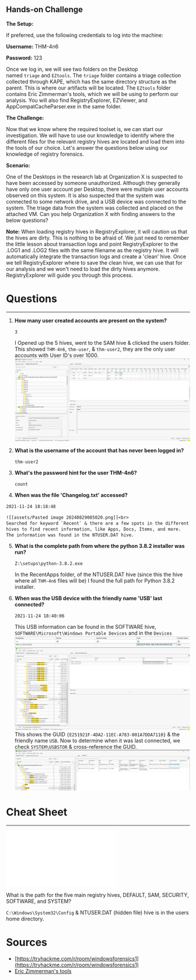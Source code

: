 ## Hands-on Challenge

**The Setup:**

If preferred, use the following credentials to log into the machine:

**Username:** THM-4n6

**Password:** 123

Once we log in, we will see two folders on the Desktop named `triage` and `EZtools`. The `triage` folder contains a triage collection collected through KAPE, which has the same directory structure as the parent. This is where our artifacts will be located. The `EZtools` folder contains Eric Zimmerman's tools, which we will be using to perform our analysis. You will also find RegistryExplorer, EZViewer, and AppCompatCacheParser.exe in the same folder.

**The Challenge:**

﻿Now that we know where the required toolset is, we can start our investigation. We will have to use our knowledge to identify where the different files for the relevant registry hives are located and load them into the tools of our choice. Let's answer the questions below using our knowledge of registry forensics.

**Scenario:**

One of the Desktops in the research lab at Organization X is suspected to have been accessed by someone unauthorized. Although they generally have only one user account per Desktop, there were multiple user accounts observed on this system. It is also suspected that the system was connected to some network drive, and a USB device was connected to the system. The triage data from the system was collected and placed on the attached VM. Can you help Organization X with finding answers to the below questions?

**Note:** When loading registry hives in RegistryExplorer, it will caution us that the hives are dirty. This is nothing to be afraid of. We just need to remember the little lesson about transaction logs and point RegistryExplorer to the .LOG1 and .LOG2 files with the same filename as the registry hive. It will automatically integrate the transaction logs and create a 'clean' hive. Once we tell RegistryExplorer where to save the clean hive, we can use that for our analysis and we won't need to load the dirty hives anymore. RegistryExplorer will guide you through this process.

# Questions
---------------------
1. **How many user created accounts are present on the system?**

   ```plaintext
   3
   ```
	I Opened up the 5 hives, went to the SAM hive & clicked the users folder.  This showed `THM-4n6`, `thm-user`, & `thm-user2`, they are the only user accounts with User ID's over 1000.
	![](assets/c1f0095f0c99b94ef7fda44f97961730.png)<br>

2. **What is the username of the account that has never been logged in?**

   ```plaintext
   thm-user2
   ```

3. **What's the password hint for the user THM-4n6?**

   ```plaintext
   count
   ```

4. **When was the file 'Changelog.txt' accessed?**

```plaintext
2021-11-24 18:18:48
```

	![[assets/Pasted image 20240829085020.png]]<br>
	Searched for keyword `Recent` & there are a few spots in the different hives to find recent information, like Apps, Docs, Items, and more.  The information was found in the NTUSER.DAT hive.

5. **What is the complete path from where the python 3.8.2 installer was run?**

   ```plaintext
   Z:\setups\python-3.8.2.exe
   ```
	In the RecentApps folder, of the NTUSER.DAT hive (since this the hive where all `THM-4n6` files will be) I found the full path for Python 3.8.2 installer.

6. **When was the USB device with the friendly name 'USB' last connected?**

   ```plaintext
   2021-11-24 18:40:06
   ``` 
	This USB information can be found in the SOFTWARE hive, `SOFTWARE\Microsoft\Windows Portable Devices` and in the `Devices`
	![](assets/43ac820c78937470fc6d4ef3fccf3aa6.png)
	![](assets/ea203a61c31a64373bac818a9104c398.png)
	This shows the GUID `{E251921F-4DA2-11EC-A783-001A7DDA7110}` & the friendly name `USB`.  Now to determine when it was last connected, we check `SYSTEM\USBSTOR` & cross-reference the GUID.
	![](assets/e48343a0d1f4b2e321ae97d97105c0bd.png)

# Cheat Sheet
-------------------
 
![](assets/WindowsForensicsCheatsheet-TryHackMe-1642092762578.pdf)

What is the path for the five main registry hives, DEFAULT, SAM, SECURITY, SOFTWARE, and SYSTEM?

`C:\Windows\System32\Config` & NTUSER.DAT (hidden file) hive is in the users home directory.

# Sources
- [https://tryhackme.com/r/room/windowsforensics1](https://tryhackme.com/r/room/windowsforensics1)
- [Eric Zimmerman's tools](https://ericzimmerman.github.io/#!index.md)
